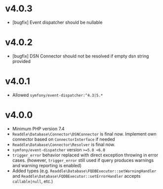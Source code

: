 # v4.0.3

- [bugfix] Event dispatcher should be nullable 

# v4.0.2

- [bugfix] DSN Connector should not be resolved if empty dsn string provided

# v4.0.1

- Allowed `symfony/event-dispatcher:^4.3|5.*`

# v4.0.0

- Minimum PHP version 7.4
- `Readdle\Database\Connector\DSNConnector` is final now. Implement own connector based on `ConnectorInterface` if needed
- `Readdle\Database\Connector\Resolver` is final now.
- `symfony/event-dispatcher` version `>=5.0 <6.0`
- `trigger_error` behavior replaced with direct exception throwing in error cases. (however, `trigger_error` still used if query produces warnings and warning reporting is enabled)
- Added types (e.g. `Readdle\Database\FQDBExecutor::setWarningHandler` and `Readdle\Database\FQDBExecutor::setErrorHandler` accepts `callable|null`, etc.)